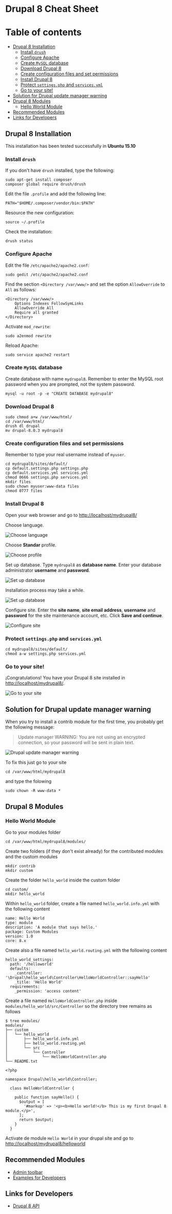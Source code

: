 # Drupal 8 Cheat Sheet

Table of contents
=================

  * [Drupal 8 Installation](#drupal-8-installation)
    * [Install `drush`](#install-drush)
    * [Configure Apache](#configure-apache)
    * [Create `MySQL` database](#create-mysql-database)
    * [Download Drupal 8](#download-drupal-8)
    * [Create configuration files and set permissions](#create-configuration-files-and-set-permissions)
    * [Install Drupal 8](#install-drupal-8)
    * [Protect `settings.php` and `services.yml`](#protect-settingsphp-and-servicesyml)
    * [Go to your site!](#go-to-your-site)
  * [Solution for Drupal update manager warning](#solution-for-drupal-update-manager-warning)
  * [Drupal 8 Modules](#drupal-8-modules)
    * [Hello World Module](#hello-world-module)
  * [Recommended Modules](#recommended-modules)
  * [Links for Developers](#links-for-developers)

## Drupal 8 Installation

This installation has been tested successfully in **Ubuntu 15.10**

### Install `drush`

If you don't have `drush` installed, type the following:

```console
sudo apt-get install composer
composer global require drush/drush
```

Edit the file `.profile` and add the following line:

```console
PATH="$HOME/.composer/vendor/bin:$PATH"
```

Resource the new configuration:

```console
source ~/.profile
```

Check the installation:

```console
drush status
```

### Configure Apache

Edit the file `/etc/apache2/apache2.conf`:

```console
sudo gedit /etc/apache2/apache2.conf 
```

Find the section `<Directory /var/www/>` and set the option `AllowOverride` to `All` as follows:

```console
<Directory /var/www/>
	Options Indexes FollowSymLinks
	AllowOverride All
	Require all granted
</Directory>
```

Activate `mod_rewrite`:

```console
sudo a2enmod rewrite
```

Reload Apache:

```console
sudo service apache2 restart
```

### Create `MySQL` database

Create database with name `mydrupal8`. Remember to enter the MySQL root password when you are prompted, not the system password.

```console
mysql -u root -p -e "CREATE DATABASE mydrupal8"
```

### Download Drupal 8

```console
sudo chmod a+w /var/www/html/
cd /var/www/html/
drush dl drupal
mv drupal-8.0.3 mydrupal8
```

### Create configuration files and set permissions

Remember to type your real username instead of `myuser`.

```console
cd mydrupal8/sites/default/
cp default.settings.php settings.php
cp default.services.yml services.yml
chmod 0666 settings.php services.yml
mkdir files
sudo chown myuser:www-data files
chmod 0777 files
```

### Install Drupal 8

Open your web browser and go to <http://localhost/mydrupal8/>

Choose language.

![Choose language](images/drupal01.png)

Choose **Standar** profile.

![Choose profile](images/drupal02.png)

<!--Verify requirements. Don't worry if you get the `Clean URLs` alert message. Click on **Continue anyway**.

%%![Verify requirements](images/drupal03.png)
-->

Set up database. Type `mydrupal8` as **database name**. Enter your database administrator **username** and **password**.

![Set up database](images/drupal04.png)

Installation process may take a while.

![Set up database](images/drupal05.png)

Configure site. Enter the **site name**, **site email address**, **username** and **password** for the site maintenance account, etc. Click **Save and continue**.

![Configure site](images/drupal06.png)

### Protect `settings.php` and `services.yml`

```console
cd mydrupal8/sites/default/
chmod a-w settings.php services.yml 
```

### Go to your site!

¡Congratulations! You have your Drupal 8 site installed in <http://localhost/mydrupal8/>.

![Go to your site](images/drupal07.png)

## Solution for Drupal update manager warning

When you try to install a contrib module for the first time, you probably get the following message:

> Update manager WARNING: You are not using an encrypted connection, so your password will be sent in plain text.

![Drupal update manager warning](images/drupal_update_manager_warning2.png)

To fix this just go to your site

```console
cd /var/www/html/mydrupal8
```

and type the folowing

```console
sudo chown -R www-data *
```

## Drupal 8 Modules

### Hello World Module

Go to your modules folder

```console
cd /var/www/html/mydrupal8/modules/
```

Create two folders (if they don't exist already) for the contributed modules and the custom modules

```console
mkdir contrib
mkdir custom
```

Create the folder `hello_world` inside the custom folder

```console
cd custom/
mkdir hello_world
```

Within `hello_world` folder, create a file named `hello_world.info.yml` with the following content

```
name: Hello World
type: module
description: 'A module that says hello.'
package: Custom Modules
version: 1.0
core: 8.x
```

Create also a file named `hello_world.routing.yml` with the following content

```
hello_world_settings:
  path: '/helloworld'
  defaults:
    _controller: '\Drupal\hello_world\Controller\HelloWorldController::sayHello'
    _title: 'Hello World'
  requirements:
    _permission: 'access content'
```

Create a file named `HelloWorldController.php` inside `modules/hello_world/src/Controller` so the directory tree remains as follows

```console
$ tree modules/
modules/
├── custom
│   └── hello_world
│       ├── hello_world.info.yml
│       ├── hello_world.routing.yml
│       └── src
│           └── Controller
│               └── HelloWorldController.php
└── README.txt
```

```
<?php

namespace Drupal\hello_world\Controller;

  class HelloWorldController {
    
    public function sayHello() {
      $output = [
        '#markup' => '<p><b>Hello world!</b> This is my first Drupal 8 module.</p>',
      ];
      return $output;
    }
  }
```

Activate de module `Hello World` in your drupal site and go to <http://localhost/mydrupal8/helloworld>

## Recommended Modules

* [Admin toolbar](https://www.drupal.org/project/admin_toolbar)
* [Examples for Developers](https://www.drupal.org/project/examples)

## Links for Developers

* [Drupal 8 API](https://api.drupal.org/api/drupal/8)

<!--
%%drush si standard --db-url=mysql://root:root@localhost/mydrupal8 --account-name="admin" --account-pass="123456" --account-mail="chiquito@condemor.com"

%%Now go to <http://localhost/mydrupal8/> and enter as administrator with user `admin` and password `123456`.
-->
